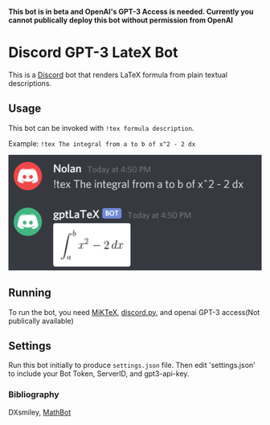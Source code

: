 **This bot is in beta and OpenAI's GPT-3 Access is needed. Currently you cannot publically deploy this bot without permission from OpenAI** 

# Discord GPT-3 LateX Bot

This is a [Discord](https://discordapp.com/) bot that renders LaTeX formula from plain textual descriptions.

## Usage

This bot can be invoked with `!tex formula description`. 

Example: `!tex The integral from a to b of x^2 - 2 dx`

![example](/example.png)

## Running

To run the bot, you need [MiKTeX](https://miktex.org/download), [discord.py](https://github.com/Rapptz/discord.py), and openai GPT-3 access(Not publically available)

## Settings

Run this bot initially to produce `settings.json` file.  Then edit 'settings.json' to include your Bot Token, ServerID, and gpt3-api-key.




### Bibliography
DXsmiley, [MathBot](https://github.com/DXsmiley/mathbot)

